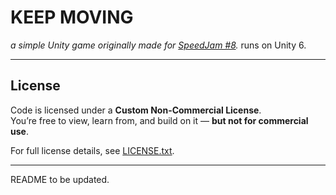 # KEEP MOVING
*a simple Unity game originally made for [SpeedJam #8](https://itch.io/jam/speedjam8).*
runs on Unity 6.

---
## License

Code is licensed under a **Custom Non-Commercial License**.  
You’re free to view, learn from, and build on it — **but not for commercial use**.

For full license details, see [LICENSE.txt](./LICENSE.txt).

---

README to be updated.
